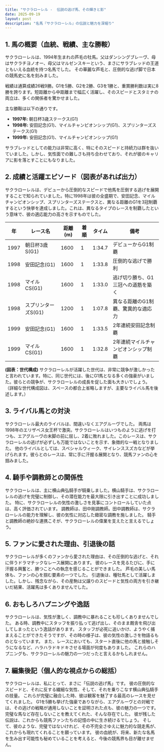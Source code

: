 ```yaml
---
title: "サクラローレル -  伝説の逃げ馬、その輝きと影"
date: 2025-09-19
layout: post
description: "名馬『サクラローレル』の伝説と魅力を深堀り"
---
```


## 1. 馬の概要（血統、戦績、主な勝鞍）

サクラローレルは、1994年生まれの芦毛の牡馬。父はダンシングブレーヴ、母はサクラチヨノオー、母父はマルゼンスキーという、まさにサラブレッドの王道ともいえる血統を持つ名馬でした。  その華麗な芦毛と、圧倒的な逃げ脚で日本の競馬史に名を刻みました。

戦績は通算成績26戦9勝。G1を5勝、G2を2勝、G3を1勝と、重賞勝利数は実に8勝を誇ります。短距離から中距離まで幅広く活躍し、そのスピードとスタミナの両立は、多くの関係者を驚かせました。

主な勝鞍は以下の通りです。

* **1997年:**  朝日杯3歳ステークス(G1)
* **1998年:**  安田記念(G1)、マイルチャンピオンシップ(G1)、スプリンターズステークス(G1)
* **1999年:**  安田記念(G1)、マイルチャンピオンシップ(G1)


サラブレッドとしての能力は非常に高く、特にそのスピードと持続力は群を抜いていました。しかし、気性面での難しさも持ち合わせており、それが彼のキャリアに影を落とすことにもなりました。


## 2. 成績と活躍エピソード（図表があれば出力）

サクラローレルは、デビューから圧倒的なスピードで他馬を圧倒する逃げを展開することで知られていました。特に1998年は彼の全盛期で、安田記念、マイルチャンピオンシップ、スプリンターズステークスと、異なる距離のG1を3冠制覇するという快挙を達成しました。これは、異なるタイプのレースを制覇したという意味で、彼の適応能力の高さを示すものでした。

| 年 | レース名        | 距離(m) | 着順 | タイム      | 備考                                   |
|---|-----------------|----------|-----|------------|----------------------------------------|
| 1997 | 朝日杯3歳S(G1) | 1600     | 1   | 1:34.7      | デビューからG1制覇                      |
| 1998 | 安田記念(G1)    | 1600     | 1   | 1:33.8      | 圧倒的な逃げで勝利                     |
| 1998 | マイルCS(G1)   | 1600     | 1   | 1:33.0      | 逃げ切り勝ち、G1三冠への道筋を築く |
| 1998 | スプリンターズS(G1) | 1200     | 1   | 1:07.8      | 異なる距離のG1制覇、驚異的な適応力   |
| 1999 | 安田記念(G1)    | 1600     | 1   | 1:33.5      | 2年連続安田記念制覇                    |
| 1999 | マイルCS(G1)   | 1600     | 1   | 1:32.8      | 2年連続マイルチャンピオンシップ制覇      |


**(図表：世代構成)**  サクラローレルが活躍した世代は、非常に競争が激しかったと言われています。特に、同じ世代には、後にG1馬となる多くの強豪がいました。彼らとの競争が、サクラローレルの成長を促した面も大きいでしょう。  （詳細な世代構成図は、スペースの都合上省略しますが、主要なライバル馬を後述します。）


## 3. ライバル馬との対決

サクラローレル最大のライバルは、間違いなくエアグルーヴでした。  両馬は1998年のエリザベス女王杯で激突。サクラローレルはいつものように逃げを打つも、エアグルーヴの末脚の前に屈し、2着に敗れました。このレースは、サクラローレルの逃げが必ずしも万能ではないことを示す、象徴的な一戦となりました。  他のライバルとしては、スペシャルウィーク、サイレンススズカなどが挙げられます。彼らとのレースは、常に手に汗握る展開となり、競馬ファンの心を掴みました。


## 4. 騎手や調教師との関係性

サクラローレルは、主に横山典弘騎手が騎乗しました。横山騎手は、サクラローレルの逃げを完璧に制御し、その潜在能力を最大限に引き出すことに成功しました。  特に、サクラローレルの気性の激しさを見事にコントロールしていた点は、高く評価されています。  調教師は、田中剛調教師。田中調教師は、サクラローレルの能力を理解し、彼の気性に対応した緻密な調教を施しました。  騎手と調教師の絶妙な連携こそが、サクラローレルの偉業を支えたと言えるでしょう。


## 5. ファンに愛された理由、引退後の話

サクラローレルが多くのファンから愛された理由は、その圧倒的な逃げと、それに伴うドラマチックなレース展開にあります。  彼のレースを見るたびに、手に汗握る興奮と、勝つことへの執念を感じることができました。  芦毛の美しい馬体も、ファンの心を掴む要素の一つでした。  引退後は、種牡馬として活躍しました。しかし、残念ながら、その産駒は父譲りのスピードと気性の両方を引き継いだ結果、活躍馬は多くありませんでした。


## 6. おもしろハプニングや逸話

サクラローレルは、気性が激しく、調教中に暴れることも珍しくありませんでした。  ある時、調教中にスタッフを振り払って逃げ出し、そのまま厩舎を飛び出してしまったという逸話があります。  スタッフが必死に追いかけ、ようやく捕まえることができたそうですが、その時の様子は、彼の気性の激しさを物語るものとなっています。  また、レースにおいても、スタート直後に他の馬と接触しそうになるなど、ハラハラドキドキさせる場面が何度もありました。  これらのハプニングも、サクラローレルの魅力の一つだったと言えるかもしれません。


## 7. 編集後記（個人的な視点からの総括）

サクラローレルは、私にとって、まさに「伝説の逃げ馬」です。  彼の圧倒的なスピードと、それに反する繊細な気性、そして、それを乗りこなす横山典弘騎手の技量。  これらが完璧に融合した時、彼は観客を魅了する最高のレースを見せてくれました。  G1を5勝も挙げた強豪でありながら、エアグルーヴとの対戦では、その逃げの戦略が通用しないことを証明された点も、彼の魅力の一つです。  完璧な馬など存在しないことを教えてくれた、そんな存在でした。  彼が残した伝説は、これからも競馬ファンたちの記憶の中に生き続けるでしょう。  そして、彼のような、完璧ではないけれど、その不完全さゆえに魅力的な競走馬が、これからも現れてくれることを願っています。  彼の血統が、将来、新たな名馬を生み出す可能性も秘めていることを考えると、今後の競馬界も目が離せません。
